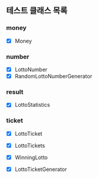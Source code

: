 ## 테스트 클래스 목록

### money
- [X] Money

### number
- [X] LottoNumber
- [X] RandomLottoNumberGenerator

### result
- [X] LottoStatistics

### ticket
- [X] LottoTicket
- [X] LottoTickets
- [X] WinningLotto
- [X] LottoTicketGenerator

